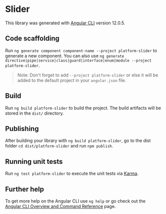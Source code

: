 # Slider

This library was generated with [Angular CLI](https://github.com/angular/angular-cli) version 12.0.5.

## Code scaffolding

Run `ng generate component component-name --project platform-slider` to generate a new component. You can also use `ng generate directive|pipe|service|class|guard|interface|enum|module --project platform-slider`.

> Note: Don't forget to add `--project platform-slider` or else it will be added to the default project in your `angular.json` file.

## Build

Run `ng build platform-slider` to build the project. The build artifacts will be stored in the `dist/` directory.

## Publishing

After building your library with `ng build platform-slider`, go to the dist folder `cd dist/platform-slider` and run `npm publish`.

## Running unit tests

Run `ng test platform-slider` to execute the unit tests via [Karma](https://karma-runner.github.io).

## Further help

To get more help on the Angular CLI use `ng help` or go check out the [Angular CLI Overview and Command Reference](https://angular.io/cli) page.
